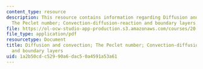 ```yaml
---
content_type: resource
description: This resource contains information regarding Diffusion and convection;
  The Peclet number; Convection-diffusion-reaction and boundary layers.
file: https://ol-ocw-studio-app-production.s3.amazonaws.com/courses/20-430j-fields-forces-and-flows-in-biological-systems-fall-2015/1a2b50cdc52990a6dac50a4591a53a61_MIT20_430JF15_Lecture19.pdf
file_type: application/pdf
resourcetype: Document
title: Diffusion and convection; The Peclet number; Convection-diffusion-reaction
  and boundary layers
uid: 1a2b50cd-c529-90a6-dac5-0a4591a53a61
---
```

